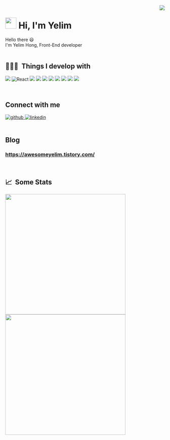 <img align="right" src="https://hits.seeyoufarm.com/api/count/incr/badge.svg?url=https%3A%2F%2Fgithub.com%2FJogeonsang&count_bg=%2379C83D&title_bg=%23555555&icon=googleads.svg&icon_color=%23E7E7E7&title=HITS&edge_flat=false">

<p align="left">

# <img src="https://cdn.jsdelivr.net/gh/Th3Wall/assets-cdn/PersonalGithubReadme/HandGreet.gif" width="35px" />&nbsp;<b>Hi, I'm Yelim</b>

</p>

Hello there :smiley: <br/>
I'm Yelim Hong, Front-End developer <br/>
<br/> 

<h2>👩🏻‍💻 &nbsp;Things I develop with </h2>

<p>
<img src="https://img.shields.io/badge/JavaScript-F7DF1E?style=flat-square&logo=JavaScript&logoColor=222323"/>
<img alt="React" src="https://img.shields.io/badge/-React-45b8d8?style=flat-square&logo=react&logoColor=white" />
<img src="https://img.shields.io/badge/Redux-764ABC?style=flat-square&logo=redux&logoColor=white"/>
<img src="https://img.shields.io/badge/StyledComponents-DB7093?style=flat-square&logo=styled-components&logoColor=white"/>
<img src="https://img.shields.io/badge/Sass-DB7093?style=flat-square&logo=Sass&logoColor=fff"/>
<img src="https://img.shields.io/badge/Three.js-764ABC?style=flat-square&logo=Three.js&logoColor=fff"/>
<img src="https://img.shields.io/badge/WebGL-764ABC?style=flat-square&logo=WebGL&logoColor=fff"/>
<img src="https://img.shields.io/badge/Figma-pink?style=flat-square&logo=figma&logoColor=333"/>
<img src="https://img.shields.io/badge/Illustration-orange?style=flat-square&logo=illustration&logoColor=333"/>
<img src="https://img.shields.io/badge/Photoshop-blue?style=flat-square&logo=photoshop&logoColor=fff"/>


</p>
<br/> 

## Connect with me  
<div align="left">
<a href="https://github.com/AwesomeYelim" target="_blank">
<img src=https://img.shields.io/badge/github-%2324292e.svg?&style=for-the-badge&logo=github&logoColor=white alt=github style="margin-bottom: 5px;" />
</a>
<a href="https://www.linkedin.com/in/awesomeyelim/" target="_blank">
<img src=https://img.shields.io/badge/linkedin-%231E77B5.svg?&style=for-the-badge&logo=linkedin&logoColor=white alt=linkedin style="margin-bottom: 5px;" />
</a>
</div>  
<br/> 

## Blog   
### https://awesomeyelim.tistory.com/

<br/>  

<!-- ## Github Stats  
<div align="left"><img src="https://github-readme-stats.vercel.app/api?username=Awesomeyelim&show_icons=true&count_private=true&hide_border=true" align="center" /></div>  
 -->

<h2>📈 &nbsp;Some Stats</h2>

<div align=left>

<img width="380"  src="https://github-readme-stats.vercel.app/api?username=AwesomeYelim&show_icons=true&count_private=true&theme=dracula" />

<img width="380" src="http://github-readme-streak-stats.herokuapp.com?user=AwesomeYelim&theme=dracula&date_format=%5BY%20%5DM%20j">

</div>
